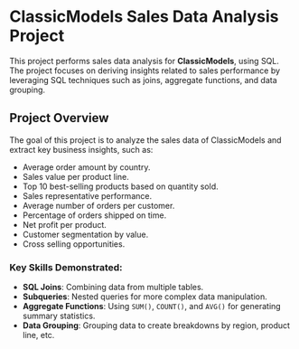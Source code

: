 # ClassicModels Sales Data Analysis Project

This project performs sales data analysis for **ClassicModels**, using SQL. The project focuses on deriving insights related to sales performance by leveraging SQL techniques such as joins, aggregate functions, and data grouping.

## Project Overview

The goal of this project is to analyze the sales data of ClassicModels and extract key business insights, such as:
- Average order amount by country.
- Sales value per product line.
- Top 10 best-selling products based on quantity sold.
- Sales representative performance.
- Average number of orders per customer.
- Percentage of orders shipped on time.
- Net profit per product.
- Customer segmentation by value.
- Cross selling opportunities.

### Key Skills Demonstrated:
- **SQL Joins**: Combining data from multiple tables.
- **Subqueries**: Nested queries for more complex data manipulation.
- **Aggregate Functions**: Using `SUM()`, `COUNT()`, and `AVG()` for generating summary statistics.
- **Data Grouping**: Grouping data to create breakdowns by region, product line, etc.


